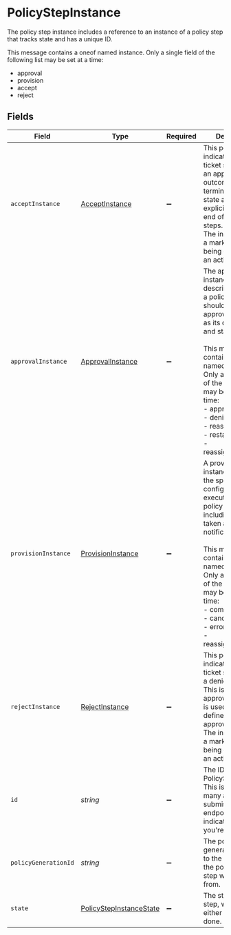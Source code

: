 # PolicyStepInstance

The policy step instance includes a reference to an instance of a policy step that tracks state and has a unique ID.

This message contains a oneof named instance. Only a single field of the following list may be set at a time:
  - approval
  - provision
  - accept
  - reject



## Fields

| Field                                                                                                                                                                                                                                                                                                                     | Type                                                                                                                                                                                                                                                                                                                      | Required                                                                                                                                                                                                                                                                                                                  | Description                                                                                                                                                                                                                                                                                                               |
| ------------------------------------------------------------------------------------------------------------------------------------------------------------------------------------------------------------------------------------------------------------------------------------------------------------------------- | ------------------------------------------------------------------------------------------------------------------------------------------------------------------------------------------------------------------------------------------------------------------------------------------------------------------------- | ------------------------------------------------------------------------------------------------------------------------------------------------------------------------------------------------------------------------------------------------------------------------------------------------------------------------- | ------------------------------------------------------------------------------------------------------------------------------------------------------------------------------------------------------------------------------------------------------------------------------------------------------------------------- |
| `acceptInstance`                                                                                                                                                                                                                                                                                                          | [AcceptInstance](../../models/shared/acceptinstance.md)                                                                                                                                                                                                                                                                   | :heavy_minus_sign:                                                                                                                                                                                                                                                                                                        | This policy step indicates that a ticket should have an approved outcome. This is a terminal approval state and is used to explicitly define the end of approval steps.<br/> The instance is just a marker for it being copied into an active policy.                                                                     |
| `approvalInstance`                                                                                                                                                                                                                                                                                                        | [ApprovalInstance](../../models/shared/approvalinstance.md)                                                                                                                                                                                                                                                               | :heavy_minus_sign:                                                                                                                                                                                                                                                                                                        | The approval instance object describes the way a policy step should be approved as well as its outcomes and state.<br/><br/>This message contains a oneof named outcome. Only a single field of the following list may be set at a time:<br/>  - approved<br/>  - denied<br/>  - reassigned<br/>  - restarted<br/>  - reassignedByError<br/> |
| `provisionInstance`                                                                                                                                                                                                                                                                                                       | [ProvisionInstance](../../models/shared/provisioninstance.md)                                                                                                                                                                                                                                                             | :heavy_minus_sign:                                                                                                                                                                                                                                                                                                        | A provision instance describes the specific configuration of an executing provision policy step including actions taken and notification id.<br/><br/>This message contains a oneof named outcome. Only a single field of the following list may be set at a time:<br/>  - completed<br/>  - cancelled<br/>  - errored<br/>  - reassignedByError<br/> |
| `rejectInstance`                                                                                                                                                                                                                                                                                                          | [RejectInstance](../../models/shared/rejectinstance.md)                                                                                                                                                                                                                                                                   | :heavy_minus_sign:                                                                                                                                                                                                                                                                                                        | This policy step indicates that a ticket should have a denied outcome. This is a terminal approval state and is used to explicitly define the end of approval steps.<br/> The instance is just a marker for it being copied into an active policy.                                                                        |
| `id`                                                                                                                                                                                                                                                                                                                      | *string*                                                                                                                                                                                                                                                                                                                  | :heavy_minus_sign:                                                                                                                                                                                                                                                                                                        | The ID of the PolicyStepInstance. This is required by many action submission endpoints to indicate what step you're approving.                                                                                                                                                                                            |
| `policyGenerationId`                                                                                                                                                                                                                                                                                                      | *string*                                                                                                                                                                                                                                                                                                                  | :heavy_minus_sign:                                                                                                                                                                                                                                                                                                        | The policy generation id refers to the version of the policy that this step was created from.                                                                                                                                                                                                                             |
| `state`                                                                                                                                                                                                                                                                                                                   | [PolicyStepInstanceState](../../models/shared/policystepinstancestate.md)                                                                                                                                                                                                                                                 | :heavy_minus_sign:                                                                                                                                                                                                                                                                                                        | The state of the step, which is either active or done.                                                                                                                                                                                                                                                                    |